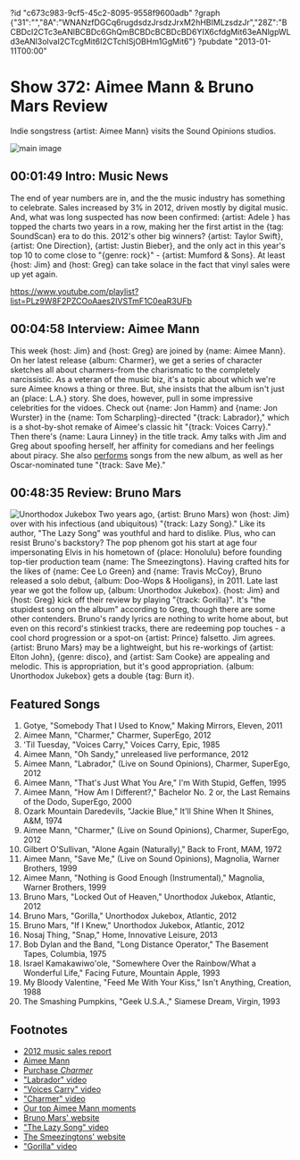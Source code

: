 ?id "c673c983-9cf5-45c2-8095-9558f9600adb"
?graph {"31":"","8A":"WNANzfDGCq6rugdsdzJrsdzJrxM2hHBIMLzsdzJr","28Z":"BCBDcI2CTc3eANlBCBDc6GhQmBCBDcBCBDcBD6YIX6cfdgMit63eANlgpWLd3eANl3olvaI2CTcgMit6I2CTchISjOBHm1GgMit6"}
?pubdate "2013-01-11T00:00"

# Show 372: Aimee Mann & Bruno Mars Review
Indie songstress {artist: Aimee Mann} visits the Sound Opinions studios.

![main image](http://memberdata.s3.amazonaws.com/ai/aimee/photos/aimee_photo_gal_all_photo_1372820613_md.jpg)

## 00:01:49 Intro: Music News
The end of year numbers are in, and the the music industry has something to celebrate. Sales increased by 3% in 2012, driven mostly by digital music. And, what was long suspected has now been confirmed: {artist: Adele } has topped the charts two years in a row, making her the first artist in the {tag: SoundScan} era to do this. 2012's other big winners? {artist: Taylor Swift}, {artist: One Direction}, {artist: Justin Bieber}, and the only act in this year's top 10 to come close to "{genre: rock}" - {artist: Mumford & Sons}. At least {host: Jim} and {host: Greg} can take solace in the fact that vinyl sales were up yet again. 

https://www.youtube.com/playlist?list=PLz9W8F2PZCOoAaes2IVSTmF1C0eaR3UFb

## 00:04:58 Interview: Aimee Mann
This week {host: Jim} and {host: Greg} are joined by {name: Aimee Mann}. On her latest release {album: Charmer}, we get a series of character sketches all about charmers-from the charismatic to the completely narcissistic. As a veteran of the music biz, it's a topic about which we're sure Aimee knows a thing or three. But, she insists that the album isn't just an {place: L.A.} story. She does, however, pull in some impressive celebrities for the vidoes. Check out {name: Jon Hamm} and {name: Jon Wurster} in the {name: Tom Scharpling}-directed "{track: Labrador},"  which is a shot-by-shot remake of Aimee's classic hit "{track: Voices Carry}." Then there's {name: Laura Linney} in the title track. Amy talks with Jim and Greg about spoofing herself, her affinity for comedians and her feelings about piracy. She also [performs](http://www.youtube.com/playlist?list=PLz9W8F2PZCOoAaes2IVSTmF1C0eaR3UFb) songs from the new album, as well as her Oscar-nominated tune "{track: Save Me}."

## 00:48:35 Review: Bruno Mars
![Unorthodox Jukebox](https://static.soundopinions.org/assets/372/28Z0.png)
Two years ago, {artist: Bruno Mars} won {host: Jim} over with his infectious (and ubiquitous) "{track: Lazy Song}." Like its author, "The Lazy Song" was youthful and hard to dislike. Plus, who can resist Bruno's backstory? The pop phenom got his start at age four impersonating Elvis in his hometown of {place: Honolulu} before founding top-tier production team {name: The Smeezingtons}. Having crafted hits for the likes of {name: Cee Lo Green} and {name: Travis McCoy}, Bruno released a solo debut, {album: Doo-Wops & Hooligans}, in 2011. Late last year we got the follow up, {album: Unorthodox Jukebox}. {host: Jim} and {host: Greg} kick off their review by playing "{track: Gorilla}". It's "the stupidest song on the album" according to Greg, though there are some other contenders. Bruno's randy lyrics are nothing to write home about, but even on this record's stinkiest tracks, there are redeeming pop touches - a cool chord progression or a spot-on {artist: Prince} falsetto. Jim agrees. {artist: Bruno Mars} may be a lightweight, but his re-workings of {artist: Elton John}, {genre: disco}, and {artist: Sam Cooke} are appealing and melodic. This is appropriation, but it's good appropriation. {album: Unorthodox Jukebox} gets a double {tag: Burn it}.


## Featured Songs
1. Gotye, "Somebody That I Used to Know," Making Mirrors, Eleven, 2011
2. Aimee Mann, "Charmer," Charmer, SuperEgo, 2012
3. 'Til Tuesday, "Voices Carry," Voices Carry, Epic, 1985
4. Aimee Mann, "Oh Sandy," unreleased live performance, 2012
5. Aimee Mann, "Labrador," (Live on Sound Opinions), Charmer, SuperEgo, 2012
6. Aimee Mann, "That's Just What You Are," I'm With Stupid, Geffen, 1995
7. Aimee Mann, "How Am I Different?," Bachelor No. 2 or, the Last Remains of the Dodo, SuperEgo, 2000
8. Ozark Mountain Daredevils, "Jackie Blue," It'll Shine When It Shines, A&M, 1974
9. Aimee Mann, "Charmer," (Live on Sound Opinions), Charmer, SuperEgo, 2012
10. Gilbert O'Sullivan, "Alone Again (Naturally)," Back to Front, MAM, 1972
11. Aimee Mann, "Save Me," (Live on Sound Opinions), Magnolia, Warner Brothers, 1999
12. Aimee Mann, "Nothing is Good Enough (Instrumental)," Magnolia, Warner Brothers, 1999
13. Bruno Mars, "Locked Out of Heaven," Unorthodox Jukebox, Atlantic, 2012
14. Bruno Mars, "Gorilla," Unorthodox Jukebox, Atlantic, 2012
15. Bruno Mars, "If I Knew," Unorthodox Jukebox, Atlantic, 2012
16. Nosaj Thing, "Snap," Home, Innovative Leisure, 2013
17. Bob Dylan and the Band, "Long Distance Operator," The Basement Tapes, Columbia, 1975
18. Israel Kamakawiwo'ole, "Somewhere Over the Rainbow/What a Wonderful Life," Facing Future, Mountain Apple, 1993
19. My Bloody Valentine, "Feed Me With Your Kiss," Isn't Anything, Creation, 1988
20. The Smashing Pumpkins, "Geek U.S.A.," Siamese Dream, Virgin, 1993

## Footnotes
- [2012 music sales report](http://www.billboard.com/news/adele-s-21-2012-s-best-selling-album-gotye-1008067382.story#/news/adele-s-21-2012-s-best-selling-album-gotye-1008067382.story)
- [Aimee Mann](http://www.aimeemann.com/)
- [Purchase *Charmer*](http://www.amazon.com/Charmer-Aimee-Mann/dp/B008NEVP1S)
- ["Labrador" video](http://vimeo.com/51248538)
- ["Voices Carry" video](http://www.youtube.com/watch?v=uejh-bHa4To)
- ["Charmer" video](http://vimeo.com/46655207)
- [Our top Aimee Mann moments](http://soundopinions.tumblr.com/post/40178972165/top-aimee-mann-moments-in-our-opinion)
- [Bruno Mars' website](http://www.brunomars.com/)
- ["The Lazy Song" video](http://www.youtube.com/watch?v=fLexgOxsZu0)
- [The Smeezingtons' website](http://thesmeezingtons.com/)
- ["Gorilla" video](http://www.youtube.com/watch?v=9XXnutQmWPE)
